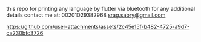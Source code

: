 this repo for printing any language by flutter via bluetooth
for any additional details contact me at:
00201029382968
srag.sabry@gmail.com

https://github.com/user-attachments/assets/2c45e15f-b482-4725-a9d7-ca230bfc3726

